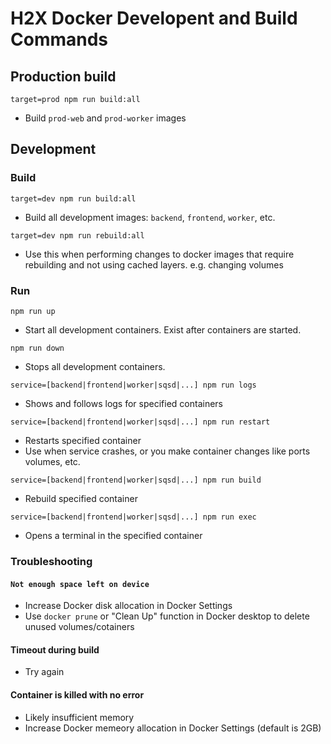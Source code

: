 # H2X Docker Developent and Build Commands

## Production build

```target=prod npm run build:all ```
* Build `prod-web` and `prod-worker` images

## Development

### Build

```target=dev npm run build:all```
* Build all development images: `backend`, `frontend`, `worker`, etc.

```target=dev npm run rebuild:all```
* Use this when performing changes to docker images that require rebuilding and not using cached layers. e.g. changing volumes

### Run

```npm run up```
* Start all development containers. Exist after containers are started.

```npm run down```
* Stops all development containers.

```service=[backend|frontend|worker|sqsd|...] npm run logs```
* Shows and follows logs for specified containers

```service=[backend|frontend|worker|sqsd|...] npm run restart```
* Restarts specified container
* Use when service crashes, or you make container changes like ports volumes, etc.

```service=[backend|frontend|worker|sqsd|...] npm run build```
* Rebuild specified container

```service=[backend|frontend|worker|sqsd|...] npm run exec```
* Opens a terminal in the specified container

### Troubleshooting

#### `Not enough space left on device`
* Increase Docker disk allocation in Docker Settings
* Use `docker prune` or "Clean Up" function in Docker desktop to delete unused volumes/cotainers

#### Timeout during build
* Try again

#### Container is killed with no error
* Likely insufficient memory
* Increase Docker memeory allocation in Docker Settings (default is 2GB)








